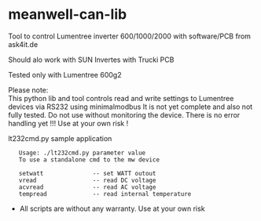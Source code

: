 # meanwell-can-lib
Tool to control Lumentree inverter 600/1000/2000 with software/PCB from ask4it.de

Should alo work with SUN Invertes with Trucki PCB

Tested only with Lumentree 600g2 

Please note:  
This python lib and tool controls read and write settings to Lumentree devices via RS232 using minimalmodbus
It is not yet complete and also not fully tested. 
Do not use without monitoring the device. 
There is no error handling yet !!!
Use at your own risk !

lt232cmd.py sample application

	   Usage: ./lt232cmd.py parameter value
       To use a standalone cmd to the mw device
	   
       setwatt              -- set WATT outout
       vread                -- read DC voltage
       acvread              -- read AC voltage
       tempread             -- read internal temperature 

- All scripts are without any warranty. Use at your own risk
